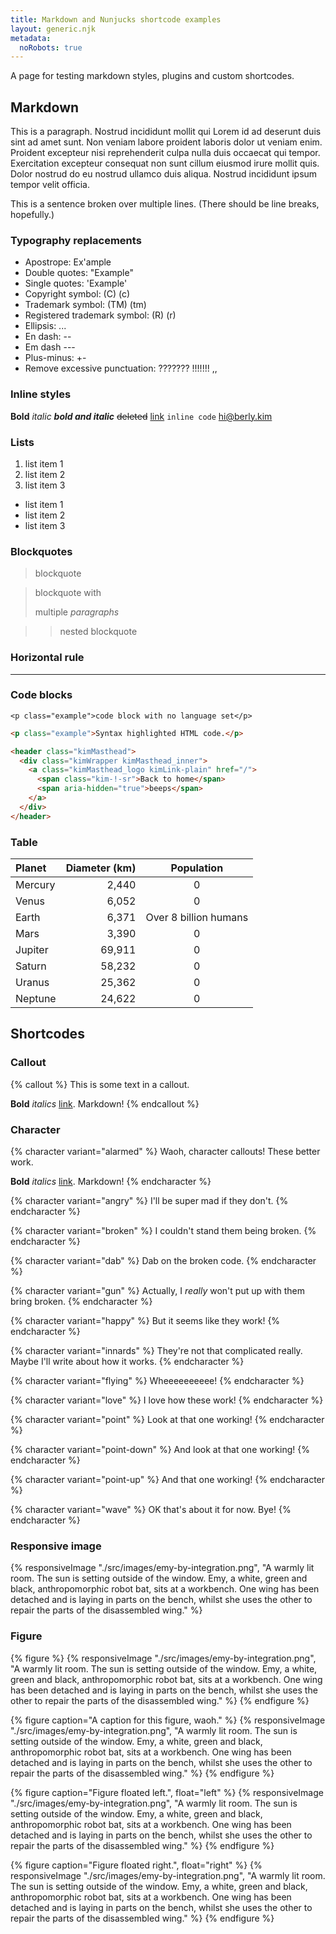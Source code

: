 ```yaml
---
title: Markdown and Nunjucks shortcode examples
layout: generic.njk
metadata:
  noRobots: true
---
```


A page for testing markdown styles, plugins and custom shortcodes.

## Markdown

This is a paragraph. Nostrud incididunt mollit qui Lorem id ad deserunt duis sint ad amet sunt. Non veniam labore proident laboris dolor ut veniam enim. Proident excepteur nisi reprehenderit culpa nulla duis occaecat qui tempor. Exercitation excepteur consequat non sunt cillum eiusmod irure mollit quis. Dolor nostrud do eu nostrud ullamco duis aliqua. Nostrud incididunt ipsum tempor velit officia.

This is a sentence broken
over multiple lines.
(There should be line breaks, hopefully.)

### Typography replacements

- Apostrope: Ex'ample
- Double quotes: "Example"
- Single quotes: 'Example'
- Copyright symbol: (C) (c)
- Trademark symbol: (TM) (tm)
- Registered trademark symbol: (R) (r)
- Ellipsis: ...
- En dash: --
- Em dash ---
- Plus-minus: +-
- Remove excessive punctuation: ??????? !!!!!!! ,,

### Inline styles

**Bold**
_italic_
**_bold and italic_**
~~deleted~~
[link](#)
`inline code`
<hi@berly.kim>

### Lists

1. list item 1
2. list item 2
3. list item 3

- list item 1
- list item 2
- list item 3

### Blockquotes

> blockquote

> blockquote with
>
> multiple _paragraphs_

> > nested blockquote

### Horizontal rule

---

### Code blocks

```
<p class="example">code block with no language set</p>
```

```html
<p class="example">Syntax highlighted HTML code.</p>
```

```html
<header class="kimMasthead">
  <div class="kimWrapper kimMasthead_inner">
    <a class="kimMasthead_logo kimLink-plain" href="/">
      <span class="kim-!-sr">Back to home</span>
      <span aria-hidden="true">beeps</span>
    </a>
  </div>
</header>
```

### Table

| Planet  | Diameter (km) |      Population       |
| :------ | ------------: | :-------------------: |
| Mercury |         2,440 |           0           |
| Venus   |         6,052 |           0           |
| Earth   |         6,371 | Over 8 billion humans |
| Mars    |         3,390 |           0           |
| Jupiter |        69,911 |           0           |
| Saturn  |        58,232 |           0           |
| Uranus  |        25,362 |           0           |
| Neptune |        24,622 |           0           |

## Shortcodes

### Callout

{% callout %}
This is some text in a callout.

**Bold** _italics_ [link](#). Markdown!
{% endcallout %}

### Character

{% character variant="alarmed" %}
Waoh, character callouts! These better work.

**Bold** _italics_ [link](#). Markdown!
{% endcharacter %}

{% character variant="angry" %}
I'll be super mad if they don't.
{% endcharacter %}

{% character variant="broken" %}
I couldn't stand them being broken.
{% endcharacter %}

{% character variant="dab" %}
Dab on the broken code.
{% endcharacter %}

{% character variant="gun" %}
Actually, I _really_ won't put up with them bring broken.
{% endcharacter %}

{% character variant="happy" %}
But it seems like they work!
{% endcharacter %}

{% character variant="innards" %}
They're not that complicated really. Maybe I'll write about how it works.
{% endcharacter %}

{% character variant="flying" %}
Wheeeeeeeeee!
{% endcharacter %}

{% character variant="love" %}
I love how these work!
{% endcharacter %}

{% character variant="point" %}
Look at that one working!
{% endcharacter %}

{% character variant="point-down" %}
And look at that one working!
{% endcharacter %}

{% character variant="point-up" %}
And that one working!
{% endcharacter %}

{% character variant="wave" %}
OK that's about it for now. Bye!
{% endcharacter %}

### Responsive image

{% responsiveImage "./src/images/emy-by-integration.png", "A warmly lit room. The sun is setting outside of the window. Emy, a white, green and black, anthropomorphic robot bat, sits at a workbench. One wing has been detached and is laying in parts on the bench, whilst she uses the other to repair the parts of the disassembled wing." %}

### Figure

{% figure %}
{% responsiveImage "./src/images/emy-by-integration.png", "A warmly lit room. The sun is setting outside of the window. Emy, a white, green and black, anthropomorphic robot bat, sits at a workbench. One wing has been detached and is laying in parts on the bench, whilst she uses the other to repair the parts of the disassembled wing." %}
{% endfigure %}

{% figure caption="A caption for this figure, waoh." %}
{% responsiveImage "./src/images/emy-by-integration.png", "A warmly lit room. The sun is setting outside of the window. Emy, a white, green and black, anthropomorphic robot bat, sits at a workbench. One wing has been detached and is laying in parts on the bench, whilst she uses the other to repair the parts of the disassembled wing." %}
{% endfigure %}

{% figure caption="Figure floated left.", float="left" %}
{% responsiveImage "./src/images/emy-by-integration.png", "A warmly lit room. The sun is setting outside of the window. Emy, a white, green and black, anthropomorphic robot bat, sits at a workbench. One wing has been detached and is laying in parts on the bench, whilst she uses the other to repair the parts of the disassembled wing." %}
{% endfigure %}

{% figure caption="Figure floated right.", float="right" %}
{% responsiveImage "./src/images/emy-by-integration.png", "A warmly lit room. The sun is setting outside of the window. Emy, a white, green and black, anthropomorphic robot bat, sits at a workbench. One wing has been detached and is laying in parts on the bench, whilst she uses the other to repair the parts of the disassembled wing." %}
{% endfigure %}

<br clear="both">
